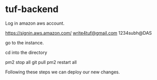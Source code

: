 # tuf-backend

Log in amazon aws account. 

https://signin.aws.amazon.com/
write4tuf@gmail.com
1234subh@DAS

go to the instance. 

cd into the directory 

pm2 stop all 
git pull 
pm2 restart all 


Following these steps we can deploy our new changes. 
